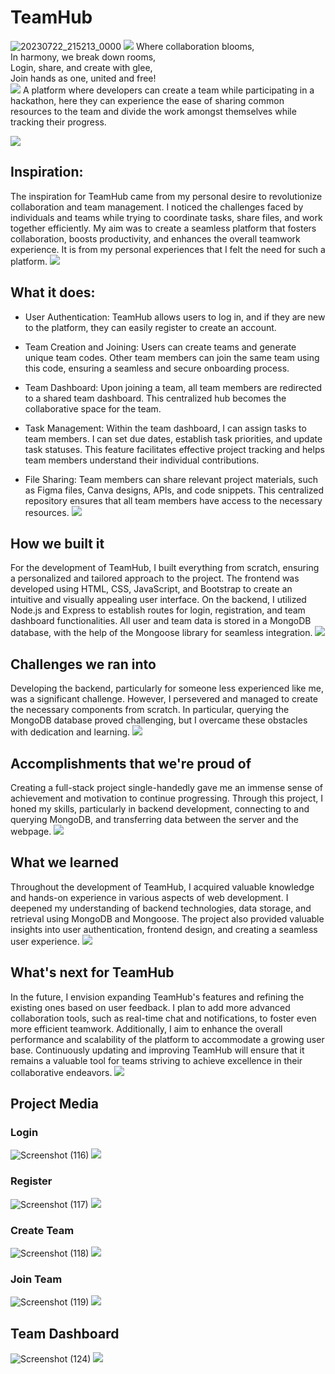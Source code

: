# TeamHub
![20230722_215213_0000](https://github.com/PurviSaini/TeamHub/assets/101940722/685910a7-8210-4cf7-9aa8-77bb38926f50)
<a href="https://github.com/404"><img src="https://user-images.githubusercontent.com/73097560/115834477-dbab4500-a447-11eb-908a-139a6edaec5c.gif"></a>
Where collaboration blooms, <br>
In harmony, we break down rooms, <br>
Login, share, and create with glee, <br>
Join hands as one, united and free! <br>
<a href="https://github.com/404"><img src="https://user-images.githubusercontent.com/73097560/115834477-dbab4500-a447-11eb-908a-139a6edaec5c.gif"></a>
A platform where developers can create a team while participating in a hackathon, here they can experience the ease of sharing common resources to the team and divide the work amongst themselves while tracking their progress.

<a href="https://github.com/404"><img src="https://user-images.githubusercontent.com/73097560/115834477-dbab4500-a447-11eb-908a-139a6edaec5c.gif"></a>
## Inspiration:

The inspiration for TeamHub came from my personal desire to revolutionize collaboration and team management. I noticed the challenges faced by individuals and teams while trying to coordinate tasks, share files, and work together efficiently. My aim was to create a seamless platform that fosters collaboration, boosts productivity, and enhances the overall teamwork experience. It is from my personal experiences that I felt the need for such a platform.
<a href="https://github.com/404"><img src="https://user-images.githubusercontent.com/73097560/115834477-dbab4500-a447-11eb-908a-139a6edaec5c.gif"></a>
## What it does:
- User Authentication: TeamHub allows users to log in, and if they are new to the platform, they can easily register to create an account.

- Team Creation and Joining: Users can create teams and generate unique team codes. Other team members can join the same team using this code, ensuring a seamless and secure onboarding process.

- Team Dashboard: Upon joining a team, all team members are redirected to a shared team dashboard. This centralized hub becomes the collaborative space for the team.

- Task Management: Within the team dashboard, I can assign tasks to team members. I can set due dates, establish task priorities, and update task statuses. This feature facilitates effective project tracking and helps team members understand their individual contributions.

- File Sharing: Team members can share relevant project materials, such as Figma files, Canva designs, APIs, and code snippets. This centralized repository ensures that all team members have access to the necessary resources.
<a href="https://github.com/404"><img src="https://user-images.githubusercontent.com/73097560/115834477-dbab4500-a447-11eb-908a-139a6edaec5c.gif"></a>
## How we built it
For the development of TeamHub, I built everything from scratch, ensuring a personalized and tailored approach to the project. The frontend was developed using HTML, CSS, JavaScript, and Bootstrap to create an intuitive and visually appealing user interface. On the backend, I utilized Node.js and Express to establish routes for login, registration, and team dashboard functionalities. All user and team data is stored in a MongoDB database, with the help of the Mongoose library for seamless integration.
<a href="https://github.com/404"><img src="https://user-images.githubusercontent.com/73097560/115834477-dbab4500-a447-11eb-908a-139a6edaec5c.gif"></a>
## Challenges we ran into
Developing the backend, particularly for someone less experienced like me, was a significant challenge. However, I persevered and managed to create the necessary components from scratch. In particular, querying the MongoDB database proved challenging, but I overcame these obstacles with dedication and learning.
<a href="https://github.com/404"><img src="https://user-images.githubusercontent.com/73097560/115834477-dbab4500-a447-11eb-908a-139a6edaec5c.gif"></a>
## Accomplishments that we're proud of
Creating a full-stack project single-handedly gave me an immense sense of achievement and motivation to continue progressing. Through this project, I honed my skills, particularly in backend development, connecting to and querying MongoDB, and transferring data between the server and the webpage.
<a href="https://github.com/404"><img src="https://user-images.githubusercontent.com/73097560/115834477-dbab4500-a447-11eb-908a-139a6edaec5c.gif"></a>
## What we learned
Throughout the development of TeamHub, I acquired valuable knowledge and hands-on experience in various aspects of web development. I deepened my understanding of backend technologies, data storage, and retrieval using MongoDB and Mongoose. The project also provided valuable insights into user authentication, frontend design, and creating a seamless user experience.
<a href="https://github.com/404"><img src="https://user-images.githubusercontent.com/73097560/115834477-dbab4500-a447-11eb-908a-139a6edaec5c.gif"></a>
## What's next for TeamHub
In the future, I envision expanding TeamHub's features and refining the existing ones based on user feedback. I plan to add more advanced collaboration tools, such as real-time chat and notifications, to foster even more efficient teamwork. Additionally, I aim to enhance the overall performance and scalability of the platform to accommodate a growing user base. Continuously updating and improving TeamHub will ensure that it remains a valuable tool for teams striving to achieve excellence in their collaborative endeavors.
<a href="https://github.com/404"><img src="https://user-images.githubusercontent.com/73097560/115834477-dbab4500-a447-11eb-908a-139a6edaec5c.gif"></a>
## Project Media
### Login
![Screenshot (116)](https://github.com/PurviSaini/TeamHub/assets/101940722/7eb9fee9-b416-47ad-8eac-9464d094429e)
<a href="https://github.com/404"><img src="https://user-images.githubusercontent.com/73097560/115834477-dbab4500-a447-11eb-908a-139a6edaec5c.gif"></a>
### Register
![Screenshot (117)](https://github.com/PurviSaini/TeamHub/assets/101940722/7b4c3c72-61d3-4c45-9307-50e3f6d58c84)
<a href="https://github.com/404"><img src="https://user-images.githubusercontent.com/73097560/115834477-dbab4500-a447-11eb-908a-139a6edaec5c.gif"></a>
### Create Team
![Screenshot (118)](https://github.com/PurviSaini/TeamHub/assets/101940722/2bee2798-5764-45af-81ea-664faf314ede)
<a href="https://github.com/404"><img src="https://user-images.githubusercontent.com/73097560/115834477-dbab4500-a447-11eb-908a-139a6edaec5c.gif"></a>
### Join Team
![Screenshot (119)](https://github.com/PurviSaini/TeamHub/assets/101940722/0544dbd5-7133-4b25-9316-1cedb63d7826)
<a href="https://github.com/404"><img src="https://user-images.githubusercontent.com/73097560/115834477-dbab4500-a447-11eb-908a-139a6edaec5c.gif"></a>
## Team Dashboard
![Screenshot (124)](https://github.com/PurviSaini/TeamHub/assets/101940722/7c340b94-19ee-44fb-9dba-57d139bb97d7)
<a href="https://github.com/404"><img src="https://user-images.githubusercontent.com/73097560/115834477-dbab4500-a447-11eb-908a-139a6edaec5c.gif"></a>


